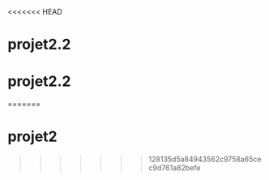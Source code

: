 <<<<<<< HEAD
# projet2.2
# projet2.2
=======
# projet2
>>>>>>> 128135d5a84943562c9758a65cec9d761a82befe
